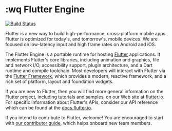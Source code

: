 





:wq
Flutter Engine
==============



[![Build Status](https://api.cirrus-ci.com/github/flutter/engine.svg)](https://cirrus-ci.com/github/flutter/engine)

Flutter is a new way to build high-performance, cross-platform mobile apps.
Flutter is optimized for today's, and tomorrow's, mobile devices. We are
focused on low-latency input and high frame rates on Android and iOS.

The Flutter Engine is a portable runtime for hosting
[Flutter](https://flutter.io) applications.  It implements Flutter's core
libraries, including animation and graphics, file and network I/O,
accessibility support, plugin architecture, and a Dart runtime and compile
toolchain. Most developers will interact with Flutter via the [Flutter
Framework](https://github.com/flutter/flutter), which provides a modern,
reactive framework, and a rich set of platform, layout and foundation widgets.

If you are new to Flutter, then you will find more general information
on the Flutter project, including tutorials and samples, on our Web
site at [flutter.io](https://flutter.io). For specific information
about Flutter's APIs, consider our API reference which can be found at
the [docs.flutter.io](https://docs.flutter.io/).

If you intend to contribute to Flutter, welcome! You are encouraged to
start with [our contributor
guide](https://github.com/flutter/flutter/blob/master/CONTRIBUTING.md),
which helps onboard new team members.
